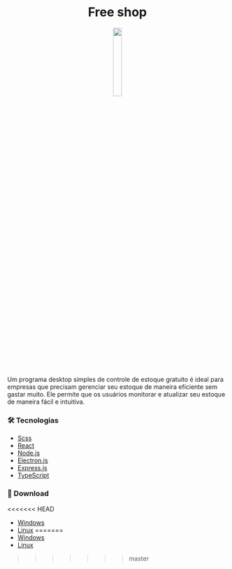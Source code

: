 
# <h1 align="center"> Free shop</h1>

<p align="center"  width="20%" >
  <img width="20%" src="https://user-images.githubusercontent.com/44758448/222934316-6af969bd-6457-4b79-89eb-1919a0d01715.svg" />
</p>

Um programa desktop simples de controle de estoque gratuito é ideal para empresas que precisam gerenciar seu estoque de maneira eficiente sem gastar muito. Ele permite que os usuários monitorar e atualizar seu estoque de maneira fácil e intuitiva. 


### 🛠 Tecnologias
- [Scss](https://sass-lang.com)
- [React](https://pt-br.reactjs.org)
- [Node.js](https://nodejs.org/en/)
- [Electron.js](https://www.electronjs.org)
- [Express.js](https://expressjs.com)
- [TypeScript](https://www.typescriptlang.org/)


### 💾 Download 
<<<<<<< HEAD
- [Windows](https://drive.google.com/file/d/11X2nALKjl7xjWZuiR4jZoHya6YgD0jsl/view?usp=sharing)
- [Linux](https://drive.google.com/file/d/1iVz0KHL0r8cggW32ZcnRLYF_IC9dAhe_/view)
=======
- [Windows](https://doc-0k-2s-docs.googleusercontent.com/docs/securesc/paamvr8l644njb4hm4ju1f6h31159uqm/5iqc4872lvikvoctdjdiividqrlkdoft/1679010900000/05258120926643277260/05258120926643277260/11X2nALKjl7xjWZuiR4jZoHya6YgD0jsl?e=download&ax=AB85Z1AI4y1Au7zJecPXQ7fqXJ0Ok5x3EigqhLjselybMP3nqFOxjPmvBu3bJCRHjlBmN27k67X0uDSsjf7wlpjQG4njC7nyHp1tiZhX-4o9pMaLz7n-IKUOqH8zGxpR--laM8nyOKBwH4Zi49TricJP0W3N4e41O7Pdd6s7YwF8PF5p2kAMTcOrlFW9BgVzulIE_pqB5Zqjul_fi4eKOM3-FSf4t-v3iCDCHeD1-JcX1exrZjO-Sh7P01JGqwWjY8w_hH2_bFrTA9e0V4rziIXXMPUw9ohjoBrYs1uE0MdN7lr8qep5bJoam9jBsIzcvU4DKOmSK89lvYbMo3zzrmspS9RHQD5gfU6fmyo7mXsoD5a8D_XfEwn-IJnuoV2dnC7wFxxJqMzL5jTZVsJvQDp6zNGDpguifCh2nNN7RfLM0tqjucbRagLXkxQVRAqN9RKGPSiUlEQQLnAy2ShnQozVVNgh0hH8NgP6cV6kWMOAvo7SXOEix7pibVp0UBB2ADX64e6BqPgUxfWbfoAEhzs-6k7b-viyd9vYISnjRCBLWnQz9AaHoAr0L2Iov3rq8JWSybHW_HXY2YXTfSS-CxtNtfh3JtC3EwYV-fc6308bv5TaZTnr1Og1Y4PncvJRGtNMoNdcYHTpQ2GoLXQwTaqLUDVLarzpDz3FHrpFQWKlmvWgE9wGiEpOA877DLTIMGC411ueP_Uy6f5fzbjrG83hoDmHl58O3HR12vTnj9h9hp2SZszgzy1BliMftY8fTXHvY7IXfuiCJ3rjQtF-eszT6xPx7SQWvc3h9sWpQxGuDL19d2GJO0y9GNdgzBlXVQbxsStdfDUpyMut2Muf3liVIcf5okw6TQJ05o8MifNsFvCYPkehOg2TUlBS9WLcUyzA3Srzk2y-5LS1Ly68QDMvHZCTC7fpMRzAudvWDA&uuid=d7965548-e878-4eb4-8148-a0148e3acb8c&authuser=1&nonce=vh0ba8hlq0mma&user=05258120926643277260&hash=n6ntn0b9n8e9dkedsqukrndm7654urj9)
- [Linux](https://doc-00-2s-docs.googleusercontent.com/docs/securesc/paamvr8l644njb4hm4ju1f6h31159uqm/mlkvcql88d0ih6ldr7icehploeoh6eeh/1678933650000/05258120926643277260/05258120926643277260/1iVz0KHL0r8cggW32ZcnRLYF_IC9dAhe_?e=download&ax=AB85Z1Dw_N_a8fRGTQawn8cGAIWrhfAZutqP2prXGs8ChMcDAIJMhKjXV6xycYPDln2J9dyGF6Qe7OcBYBANWgHfhdTrMEXG-ISSiNO6cAILC90xq98yEFYqAfae0Dp6FOS0e6Jfoq2Vm9YOiRiwZR7CZLB62HFSc0XGDx_HPh7jZ99zsXhzlM1wW_LG6xGpWKBqZL3Z8tUrDzU57rpWKbyp9LYGDUCZlsAqoUxIpG5CULcFjQC33Au29jATkhf6Rg2cpHQ0QMCDNh3AVJ7E9V3c_aoIZ2IUoJxi3q7362kILGOHZN1e4Wsbs_3eKXdsQ-KkX0v6oHfyJaDPJ8bnueLawFZ_s4rf5col5GNFPpTKyMUamfZi3ZS9i46visbwMul93P3qy7TiH7IRy2DBY-CZJ9wve_McLy_h61KqWL0HZzhKBjjbizZRLvQlOfYZYXiRHUiG9DsufuSd4NTp0HXbvrdoCkS4Cuu4LbfHz_YGsyhMDH_0K1sR29V7OBRcpZXT6n3zwDI7J7IFEjgCRZv6QvfAZl1p8Oc6Gbb3UK6w7t0RT4mt6SOyZfEkhFlmQafC6JupFj0wKaT0GMbkqHuRUyBE8SMrZUd26_Fm3qXuGnSpzoAvKl1XfWceNMhFNydDr_la62-tbd81Vd3DrDRUCaD2gBOA8zHpXvDSGMa0uYApuppaBa9rwo1hnwSQzYtSgCAOArwk3UVI7NLrQlGK2p3WaoniTOc8MM4POY8GN9mGM9fnln4EZYgqECrLuKew7b7ZTCe7OG4OQOclrtzzI3-aBM8wwPeBHQcFE__6n0gYHJuRrYHuUlK3soEdPl510aKhw8pc0y38xHe7DxwGVSRtRGY9enXpmBdZ69YzuICr5ZI_AmMpwfeZrJn58TD-kDx_vE_vv9Q6OF0ZzACkmi6DeTCk-GYv4PdHpQ&uuid=48908faa-2462-44b6-93a2-ccf7bfa1d10c&authuser=1)
>>>>>>> master
